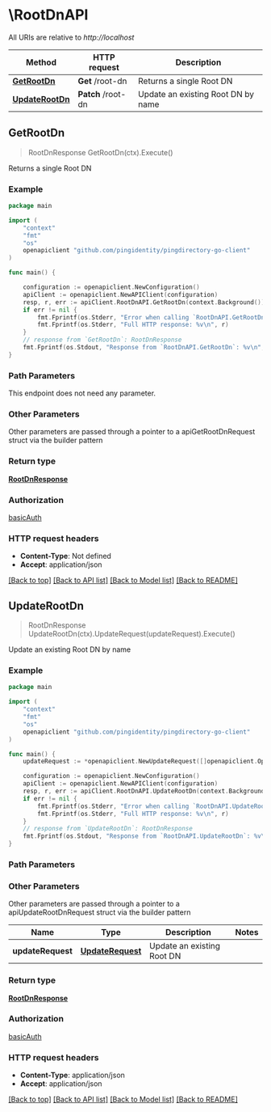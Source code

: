 # \RootDnAPI

All URIs are relative to *http://localhost*

Method | HTTP request | Description
------------- | ------------- | -------------
[**GetRootDn**](RootDnAPI.md#GetRootDn) | **Get** /root-dn | Returns a single Root DN
[**UpdateRootDn**](RootDnAPI.md#UpdateRootDn) | **Patch** /root-dn | Update an existing Root DN by name



## GetRootDn

> RootDnResponse GetRootDn(ctx).Execute()

Returns a single Root DN

### Example

```go
package main

import (
    "context"
    "fmt"
    "os"
    openapiclient "github.com/pingidentity/pingdirectory-go-client"
)

func main() {

    configuration := openapiclient.NewConfiguration()
    apiClient := openapiclient.NewAPIClient(configuration)
    resp, r, err := apiClient.RootDnAPI.GetRootDn(context.Background()).Execute()
    if err != nil {
        fmt.Fprintf(os.Stderr, "Error when calling `RootDnAPI.GetRootDn``: %v\n", err)
        fmt.Fprintf(os.Stderr, "Full HTTP response: %v\n", r)
    }
    // response from `GetRootDn`: RootDnResponse
    fmt.Fprintf(os.Stdout, "Response from `RootDnAPI.GetRootDn`: %v\n", resp)
}
```

### Path Parameters

This endpoint does not need any parameter.

### Other Parameters

Other parameters are passed through a pointer to a apiGetRootDnRequest struct via the builder pattern


### Return type

[**RootDnResponse**](RootDnResponse.md)

### Authorization

[basicAuth](../README.md#basicAuth)

### HTTP request headers

- **Content-Type**: Not defined
- **Accept**: application/json

[[Back to top]](#) [[Back to API list]](../README.md#documentation-for-api-endpoints)
[[Back to Model list]](../README.md#documentation-for-models)
[[Back to README]](../README.md)


## UpdateRootDn

> RootDnResponse UpdateRootDn(ctx).UpdateRequest(updateRequest).Execute()

Update an existing Root DN by name

### Example

```go
package main

import (
    "context"
    "fmt"
    "os"
    openapiclient "github.com/pingidentity/pingdirectory-go-client"
)

func main() {
    updateRequest := *openapiclient.NewUpdateRequest([]openapiclient.Operation{*openapiclient.NewOperation(openapiclient.EnumOperation("add"), "Path_example")}) // UpdateRequest | Update an existing Root DN

    configuration := openapiclient.NewConfiguration()
    apiClient := openapiclient.NewAPIClient(configuration)
    resp, r, err := apiClient.RootDnAPI.UpdateRootDn(context.Background()).UpdateRequest(updateRequest).Execute()
    if err != nil {
        fmt.Fprintf(os.Stderr, "Error when calling `RootDnAPI.UpdateRootDn``: %v\n", err)
        fmt.Fprintf(os.Stderr, "Full HTTP response: %v\n", r)
    }
    // response from `UpdateRootDn`: RootDnResponse
    fmt.Fprintf(os.Stdout, "Response from `RootDnAPI.UpdateRootDn`: %v\n", resp)
}
```

### Path Parameters



### Other Parameters

Other parameters are passed through a pointer to a apiUpdateRootDnRequest struct via the builder pattern


Name | Type | Description  | Notes
------------- | ------------- | ------------- | -------------
 **updateRequest** | [**UpdateRequest**](UpdateRequest.md) | Update an existing Root DN | 

### Return type

[**RootDnResponse**](RootDnResponse.md)

### Authorization

[basicAuth](../README.md#basicAuth)

### HTTP request headers

- **Content-Type**: application/json
- **Accept**: application/json

[[Back to top]](#) [[Back to API list]](../README.md#documentation-for-api-endpoints)
[[Back to Model list]](../README.md#documentation-for-models)
[[Back to README]](../README.md)


